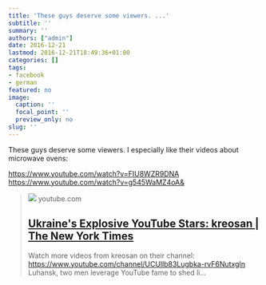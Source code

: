 ```yaml
---
title: 'These guys deserve some viewers. ...'
subtitle: ''
summary: ''
authors: ["admin"]
date: 2016-12-21
lastmod: 2016-12-21T18:49:36+01:00
categories: []
tags:
- facebook
- german
featured: no
image:
  caption: ''
  focal_point: ''
  preview_only: no
slug: ''
---
```

These guys deserve some viewers. I especially like their videos about microwave ovens:

https://www.youtube.com/watch?v=FIU8WZR9DNA
https://www.youtube.com/watch?v=g545WaMZ4oA&
> [![](https://i.ytimg.com/vi/g545WaMZ4oA/maxresdefault.jpg)](https://www.youtube.com/watch?v=g545WaMZ4oA)
> youtube.com
> ## [Ukraine's Explosive YouTube Stars: kreosan | The New York Times](https://www.youtube.com/watch?v=g545WaMZ4oA)
>
>Watch more videos from kreosan on their channel: https://www.youtube.com/channel/UCUllb83Lugbka-rvF6NutxgIn Luhansk, two men leverage YouTube fame to shed li...


